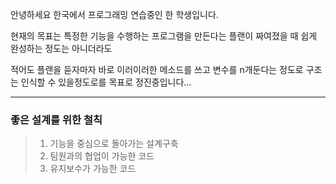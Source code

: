 안녕하세요 한국에서 프로그래밍 연습중인 한 학생입니다.

현재의 목표는 특정한 기능을 수행하는 프로그램을 만든다는 플랜이 짜여졌을 때 쉽게 완성하는 정도는 아니더라도

적어도 플랜을 듣자마자 바로 이러이러한 메소드를 쓰고 변수를 n개둔다는 정도로 구조는 인식할 수 있을정도로를 목표로 정진중입니다...

---

### 좋은 설계를 위한 철칙
> 1. 기능을 중심으로 돌아가는 설계구축
> 2. 팀원과의 협업이 가능한 코드
> 3. 유지보수가 가능한 코드
